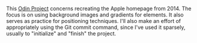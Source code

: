 This [Odin Project](https://www.theodinproject.com/courses/html-and-css/lessons/building-with-backgrounds-and-gradients) concerns recreating the Apple homepage from 2014. The focus is on using background images and gradients for elements. It also serves as practice for positioning techniques.
I'll also make an effort of appropriately using the Git commit command, since I've used it sparsely, usually to "initialize" and "finish" the project.

